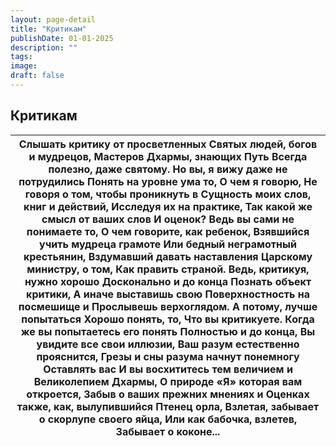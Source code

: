 ```yaml
---
layout: page-detail
title: "Критикам"
publishDate: 01-01-2025
description: ""
tags:
image:
draft: false
---
```


## Критикам
| Слышать критику от просветленных  Cвятых людей, богов и мудрецов,  Мастеров Дхармы, знающих Путь  Всегда полезно, даже святому.  Но вы, я вижу даже не потрудились  Понять на уровне ума то,  О чем я говорю,  Не говоря о том, чтобы проникнуть в  Сущность моих слов, книг и действий,  Исследуя их на практике,  Так какой же смысл от ваших слов  И оценок?  Ведь вы сами не понимаете то,  О чем говорите, как ребенок,  Взявшийся учить мудреца грамоте  Или бедный неграмотный крестьянин,  Вздумавший давать наставления  Царскому министру, о том,  Как править страной.  Ведь, критикуя, нужно хорошо  Досконально и до конца  Познать объект критики,  А иначе выставишь свою  Поверхностность на посмешище и  Прослывешь верхоглядом.  А потому, лучше попытаться  Хорошо понять, то,  Что вы критикуете.  Когда же вы попытаетесь его понять  Полностью и до конца,  Вы увидите все свои иллюзии,  Ваш разум естественно прояснится,  Грезы и сны разума начнут понемногу  Оставлять вас  И вы восхититесь тем величием и  Великолепием Дхармы,  О природе «Я» которая вам откроется,  Забыв о ваших прежних мнениях и  Оценках также, как, вылупившийся  Птенец орла,  Взлетая, забывает о скорлупе своего яйца,  Или как бабочка, взлетев,  Забывает о коконе... |
| ------------------------------------------------------------------------------------------------------------------------------------------------------------------------------------------------------------------------------------------------------------------------------------------------------------------------------------------------------------------------------------------------------------------------------------------------------------------------------------------------------------------------------------------------------------------------------------------------------------------------------------------------------------------------------------------------------------------------------------------------------------------------------------------------------------------------------------------------------------------------------------------------------------------------------------------------------------------------------------------------------------------------------------------------------------------------------------------------------------------------------------------------------------------------------------------------------------------------------------------------------------------------------- |
  
  

